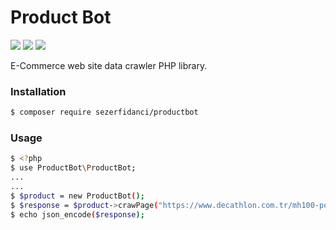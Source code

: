 # Product Bot

![](https://img.shields.io/packagist/v/sezerfidanci/productbot)
![](https://img.shields.io/github/forks/SezerFidanci/productbot)
![](https://img.shields.io/github/stars/SezerFidanci/productbot)

E-Commerce web site data crawler PHP library.

### Installation
```sh
$ composer require sezerfidanci/productbot
```
### Usage
```sh
$ <?php
$ use ProductBot\ProductBot;
...
...
$ $product = new ProductBot();
$ $response = $product->crawPage("https://www.decathlon.com.tr/mh100-polar-id_8492976.html");
$ echo json_encode($response);
```
